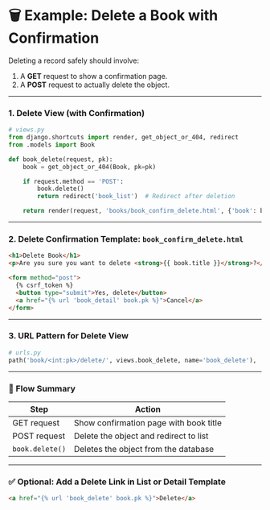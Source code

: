 # 🗑️ Example: Delete a Book with Confirmation

Deleting a record safely should involve:

1. A **GET** request to show a confirmation page.
2. A **POST** request to actually delete the object.

---

### 1. **Delete View (with Confirmation)**

```python
# views.py
from django.shortcuts import render, get_object_or_404, redirect
from .models import Book

def book_delete(request, pk):
    book = get_object_or_404(Book, pk=pk)

    if request.method == 'POST':
        book.delete()
        return redirect('book_list')  # Redirect after deletion

    return render(request, 'books/book_confirm_delete.html', {'book': book})
```

---

### 2. **Delete Confirmation Template: `book_confirm_delete.html`**

```html
<h1>Delete Book</h1>
<p>Are you sure you want to delete <strong>{{ book.title }}</strong>?</p>

<form method="post">
  {% csrf_token %}
  <button type="submit">Yes, delete</button>
  <a href="{% url 'book_detail' book.pk %}">Cancel</a>
</form>
```

---

### 3. **URL Pattern for Delete View**

```python
# urls.py
path('book/<int:pk>/delete/', views.book_delete, name='book_delete'),
```

---

### 🧠 Flow Summary

| Step            | Action                                 |
| --------------- | -------------------------------------- |
| GET request     | Show confirmation page with book title |
| POST request    | Delete the object and redirect to list |
| `book.delete()` | Deletes the object from the database   |

---

### ✅ Optional: Add a Delete Link in List or Detail Template

```html
<a href="{% url 'book_delete' book.pk %}">Delete</a>
```
